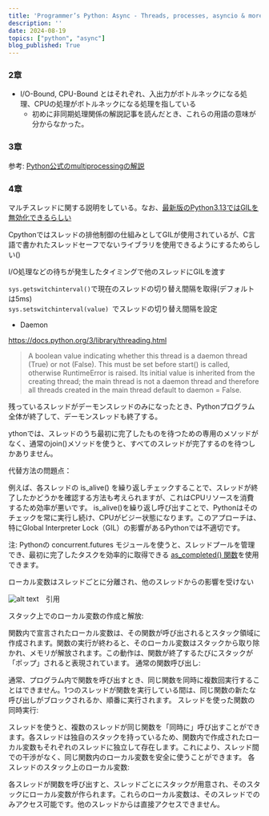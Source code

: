 ```yaml
---
title: 'Programmer’s Python: Async - Threads, processes, asyncio & more: Something Completely Differentの読書メモ'
description: ''
date: 2024-08-19
topics: ["python", "async"]
blog_published: True
---
```


### 2章

- I/O-Bound, CPU-Bound とはそれぞれ、入出力がボトルネックになる処理、CPUの処理がボトルネックになる処理を指している
  - 初めに非同期処理関係の解説記事を読んだとき、これらの用語の意味が分からなかった。

### 3章

参考: [Python公式のmultiprocessingの解説](https://docs.python.org/ja/3/library/multiprocessing.html)

### 4章
マルチスレッドに関する説明をしている。なお、[最新版のPython3.13ではGILを無効化できるらしい](https://docs.python.org/3/whatsnew/3.13.html#free-threaded-cpython)

Cpythonではスレッドの排他制御の仕組みとしてGILが使用されているが、C言語で書かれたスレッドセーフでないライブラリを使用できるようにするためらしい()

I/O処理などの待ちが発生したタイミングで他のスレッドにGILを渡す


`sys.getswitchinterval()`で現在のスレッドの切り替え間隔を取得(デフォルトは5ms)  
`sys.setswitchinterval(value) `でスレッドの切り替え間隔を設定


- Daemon

https://docs.python.org/3/library/threading.html
> A boolean value indicating whether this thread is a daemon thread (True) or not (False). This must be set before start() is called, otherwise RuntimeError is raised. Its initial value is inherited from the creating thread; the main thread is not a daemon thread and therefore all threads created in the main thread default to daemon = False.

残っているスレッドがデーモンスレッドのみになったとき、Pythonプログラム全体が終了して、デーモンスレッドも終了する。

ythonでは、スレッドのうち最初に完了したものを待つための専用のメソッドがなく、通常のjoin()メソッドを使うと、すべてのスレッドが完了するのを待つしかありません。

代替方法の問題点：

例えば、各スレッドの is_alive() を繰り返しチェックすることで、スレッドが終了したかどうかを確認する方法も考えられますが、これはCPUリソースを消費するため効率が悪いです。
is_alive()を繰り返し呼び出すことで、Pythonはそのチェックを常に実行し続け、CPUがビジー状態になります。このアプローチは、特にGlobal Interpreter Lock（GIL）の影響があるPythonでは不適切です。

注:
Pythonの concurrent.futures モジュールを使うと、スレッドプールを管理でき、最初に完了したタスクを効率的に取得できる [as_completed() 関数](https://docs.python.org/3/library/concurrent.futures.html#concurrent.futures.as_completed)を使用できます。



ローカル変数はスレッドごとに分離され、他のスレッドからの影響を受けない

![alt text](/images/python_async_book.png)　引用

スタック上でのローカル変数の作成と解放:

関数内で宣言されたローカル変数は、その関数が呼び出されるとスタック領域に作成されます。関数の実行が終わると、そのローカル変数はスタックから取り除かれ、メモリが解放されます。この動作は、関数が終了するたびにスタックが「ポップ」されると表現されています。
通常の関数呼び出し:

通常、プログラム内で関数を呼び出すとき、同じ関数を同時に複数回実行することはできません。1つのスレッドが関数を実行している間は、同じ関数の新たな呼び出しがブロックされるか、順番に実行されます。
スレッドを使った関数の同時実行:

スレッドを使うと、複数のスレッドが同じ関数を「同時に」呼び出すことができます。各スレッドは独自のスタックを持っているため、関数内で作成されたローカル変数もそれぞれのスレッドに独立して存在します。これにより、スレッド間での干渉がなく、同じ関数内のローカル変数を安全に使うことができます。
各スレッドのスタック上のローカル変数:

各スレッドが関数を呼び出すと、スレッドごとにスタックが用意され、そのスタックにローカル変数が作られます。これらのローカル変数は、そのスレッドでのみアクセス可能です。他のスレッドからは直接アクセスできません。